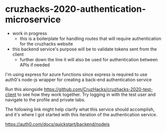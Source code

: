 # cruzhacks-2020-authentication-microservice

- work in progress
  - this is a boilerplate for handling routes that will require authentication for the cruzhacks website
- this backend service's purpose will be to validate tokens sent from the client
  - further down the line it will also be used for authentication between APIs if needed

I'm using express for azure functions since express is required to use auth0's node-js wrapper for creating a back-end authentication service

Run this alongside https://github.com/CruzHacks/cruzhacks-2020-test-client to see how they work together. Try logging in with the test user and navigate to the profile and private tabs.

The following link might help clarify what this service should accomplish, and it's where I got started with this iteration of the authentication service.

https://auth0.com/docs/quickstart/backend/nodejs
